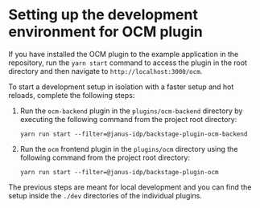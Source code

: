 # Setting up the development environment for OCM plugin

If you have installed the OCM plugin to the example application in the repository, run the `yarn start` command to access the plugin in the root directory and then navigate to `http://localhost:3000/ocm`.

To start a development setup in isolation with a faster setup and hot reloads, complete the following steps:

1. Run the `ocm-backend` plugin in the `plugins/ocm-backend` directory by executing the following command from the project root directory:

   ```console
   yarn run start --filter=@janus-idp/backstage-plugin-ocm-backend
   ```

2. Run the `ocm` frontend plugin in the `plugins/ocm` directory using the following command from the project root directory:

   ```console
   yarn run start --filter=@janus-idp/backstage-plugin-ocm
   ```

The previous steps are meant for local development and you can find the setup inside the `./dev` directories of the individual plugins.

